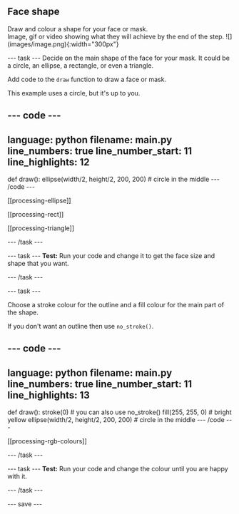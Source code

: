## Face shape

<div style="display: flex; flex-wrap: wrap">
<div style="flex-basis: 200px; flex-grow: 1; margin-right: 15px;">
Draw and colour a shape for your face or mask.
</div>
<div>
Image, gif or video showing what they will achieve by the end of the step. ![](images/image.png){:width="300px"}
</div>
</div>

--- task ---
Decide on the main shape of the face for your mask. It could be a circle, an ellipse, a rectangle, or even a triangle.

Add code to the `draw` function to draw a face or mask. 

This example uses a circle, but it's up to you.

--- code ---
---
language: python
filename: main.py
line_numbers: true
line_number_start: 11
line_highlights: 12
---
def draw():
    ellipse(width/2, height/2, 200, 200) # circle in the middle
--- /code ---


[[processing-ellipse]]


[[processing-rect]]


[[processing-triangle]]

--- /task ---

--- task ---
**Test:** Run your code and change it to get the face size and shape that you want.

--- /task ---

--- task ---

Choose a stroke colour for the outline and a fill colour for the main part of the shape.

If you don't want an outline then use `no_stroke()`.

--- code ---
---
language: python
filename: main.py
line_numbers: true
line_number_start: 11
line_highlights: 13
---
def draw():
    stroke(0) # you can also use no_stroke() 
    fill(255, 255, 0) # bright yellow
    ellipse(width/2, height/2, 200, 200) # circle in the middle
--- /code ---


[[processing-rgb-colours]]

--- /task ---

--- task ---
**Test:** Run your code and change the colour until you are happy with it.

--- /task ---


--- save ---